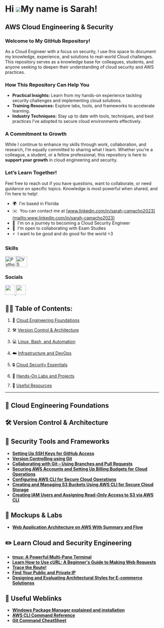 Hi ![](https://user-images.githubusercontent.com/18350557/176309783-0785949b-9127-417c-8b55-ab5a4333674e.gif)My name is Sarah!
================================================================================================================================

AWS Cloud Engineering & Security
---------------------
### Welcome to My GitHub Repository!
As a Cloud Engineer with a focus on security, I use this space to document my knowledge, experience, and solutions to real-world Cloud challenges. This repository serves as a knowledge base for colleagues, students, and anyone seeking to deepen their understanding of cloud security and AWS practices.

### How This Repository Can Help You

* **Practical Insights:** 
Learn from my hands-on experience tackling security challenges and implementing cloud solutions.
* **Training Resources:** 
Explore labs, tools, and frameworks to accelerate learning. 
* **Industry Techniques:** 
Stay up to date with tools, techniques, and best practices I’ve adopted to secure cloud environments effectively.

### A Commitment to Growth
While I continue to enhance my skills through work, collaboration, and research, I’m equally committed to sharing what I learn. Whether you're a colleague, a student, or a fellow professional, this repository is here to **support your growth** in cloud engineering and security.

### Let’s Learn Together!
Feel free to reach out if you have questions, want to collaborate, or need guidance on specific topics. Knowledge is most powerful when shared, and I’m here to help!

* 🌍  I'm based in Florida
* ✉️  You can contact me at [www.linkedin.com/in/sarah-camacho2023](mailto:www.linkedin.com/in/sarah-camacho2023)
* 🧠  I'm on a journey to becoming a Cloud Security Engineer
* 🤝  I'm open to collaborating with Exam Studies
* ⚡  I want to be good and do good for the world <3

### Skills


<p align="left">
<a href="https://www.python.org/" target="_blank" rel="noreferrer"><img src="https://raw.githubusercontent.com/danielcranney/readme-generator/main/public/icons/skills/python-colored.svg" width="36" height="36" alt="Python" /></a><a href="https://code.visualstudio.com/" target="_blank" rel="noreferrer"><img src="https://raw.githubusercontent.com/danielcranney/readme-generator/main/public/icons/skills/visualstudiocode.svg" width="36" height="36" alt="VS Code" /></a>
</p>


### Socials

<p align="left"> <a href="https://www.github.com/Sylkpac" target="_blank" rel="noreferrer"> <picture> <source media="(prefers-color-scheme: dark)" srcset="https://raw.githubusercontent.com/danielcranney/readme-generator/main/public/icons/socials/github-dark.svg" /> <source media="(prefers-color-scheme: light)" srcset="https://raw.githubusercontent.com/danielcranney/readme-generator/main/public/icons/socials/github.svg" /> <img src="https://raw.githubusercontent.com/danielcranney/readme-generator/main/public/icons/socials/github.svg" width="32" height="32" /> </picture> </a> <a href="https://www.linkedin.com/in/sarah-camacho2023" target="_blank" rel="noreferrer"> <picture> <source media="(prefers-color-scheme: dark)" srcset="https://raw.githubusercontent.com/danielcranney/readme-generator/main/public/icons/socials/linkedin-dark.svg" /> <source media="(prefers-color-scheme: light)" srcset="https://raw.githubusercontent.com/danielcranney/readme-generator/main/public/icons/socials/linkedin.svg" /> <img src="https://raw.githubusercontent.com/danielcranney/readme-generator/main/public/icons/socials/linkedin.svg" width="32" height="32" /> </picture> </a></p>

<h2>👨‍💻 Table of Contents:</h2>

1. 🚀 [Cloud Engineering Foundations](#cloud_engineering_foundations)

2. 🛠️ [Version Control & Architecture](#Version_Control_Architecture)

3. 💻 [Linux, Bash, and Automation](#Linux_Bash_Automation)

4. ☁️ [Infrastructure and DevOps](#Infrastructure_DevOps)

5. 🔒 [Cloud Security Essentials](#Cloud_Security_Essentials)

6. 🧪 [Hands-On Labs and Projects](#Hands_On_Labs_Projects)

7. 🔗 [Useful Resources](#Useful_Resources)

------------------------------------------------------

## 🚀 Cloud Engineering Foundations<a name="cloud_engineering_foundations"></a>

## 🛠️ Version Control & Architecture<a name="Version_Control_Architecture"></a>

## 🧰 Security Tools and Frameworks<a name="security-tools-and-frameworks"></a>
- <b>[Setting Up SSH Keys for GitHub Access](https://github.com/Sylkpac/Github)<b>
- <b>[Version Controlling using Git](https://github.com/Sylkpac/Github/blob/main/README.md#version-controlling-using-git)<b>
- <b>[Collaborating with Git – Using Branches and Pull Requests](https://github.com/Sylkpac/Github/blob/main/README.md#collaborating-with-git--using-branches-and-pull-requests)<b>
- <b>[Securing AWS Accounts and Setting Up Billing Budgets for Cloud Operations](https://github.com/Sylkpac/AWS/blob/main/README.md#securing_aws_accounts)<b>
- <b>[Configuring AWS CLI for Secure Cloud Operations](https://github.com/Sylkpac/AWS/blob/main/README.md#configuring-aws-cli)<b>
- <b>[Creating and Managing S3 Buckets Using AWS CLI for Secure Cloud Storage](https://github.com/Sylkpac/AWS/blob/main/README.md#creating_s3)
- <b>[Creating IAM Users and Assigning Read-Only Access to S3 via AWS CLI](https://github.com/Sylkpac/AWS/blob/main/README.md#creating_iam)

## 🧪 Mockups & Labs<a name="mockups-and-labs"></a>
- <b> [Web Application Architecture on AWS With Summary and Flow](https://github.com/Sylkpac/AWS/blob/main/README.md#webapp_arch)

## ✏️ Learn Cloud and Security Engineering<a name="learncloudandsecurity"></a>
- <b>[tmux: A Powerful Multi-Pane Terminal](https://github.com/Sylkpac/tmux)<b>
- <b>[Learn How to Use cURL: A Beginner's Guide to Making Web Requests](https://github.com/Sylkpac/cURL)<b>
- <b>[Trace the Route!](https://github.com/Sylkpac/traceroute)<b>
- <b>[Find Your Public and Private IP](https://github.com/Sylkpac/Find-your-Public-IP/tree/main)<b>
- <b>[Designing and Evaluating Architectural Styles for E-commerce Solutionss](https://github.com/Sylkpac/AWS/tree/main?tab=readme-ov-file#ecommerce_styles)<b>

## 🔗 Useful Weblinks<a name="useful-weblinks"></a>
- <b>[Windows Package Manager explained and installation](https://youtu.be/7Eiuvy5_dh8?si=PCtAZ7XT5jSe6vRK)<b>
- <b> [AWS CLI Command Reference](https://docs.aws.amazon.com/cli/latest/)<b>
- <b> [Git Command CheatSheet](https://soleyman.notion.site/Git-Cheatsheet-Cloud-Engineer-Academy-140e857569c380b0aa0fcf1cc42ef643)
